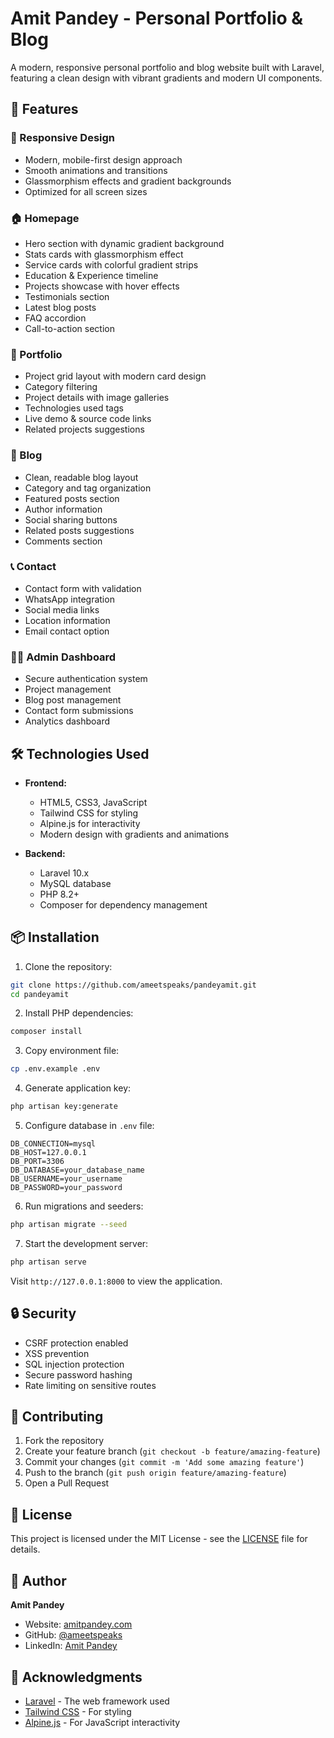 # Amit Pandey - Personal Portfolio & Blog

A modern, responsive personal portfolio and blog website built with Laravel, featuring a clean design with vibrant gradients and modern UI components.

## 🌟 Features

### 📱 Responsive Design
- Modern, mobile-first design approach
- Smooth animations and transitions
- Glassmorphism effects and gradient backgrounds
- Optimized for all screen sizes

### 🏠 Homepage
- Hero section with dynamic gradient background
- Stats cards with glassmorphism effect
- Service cards with colorful gradient strips
- Education & Experience timeline
- Projects showcase with hover effects
- Testimonials section
- Latest blog posts
- FAQ accordion
- Call-to-action section

### 💼 Portfolio
- Project grid layout with modern card design
- Category filtering
- Project details with image galleries
- Technologies used tags
- Live demo & source code links
- Related projects suggestions

### 📝 Blog
- Clean, readable blog layout
- Category and tag organization
- Featured posts section
- Author information
- Social sharing buttons
- Related posts suggestions
- Comments section

### 📞 Contact
- Contact form with validation
- WhatsApp integration
- Social media links
- Location information
- Email contact option

### 👨‍💼 Admin Dashboard
- Secure authentication system
- Project management
- Blog post management
- Contact form submissions
- Analytics dashboard

## 🛠️ Technologies Used

- **Frontend:**
  - HTML5, CSS3, JavaScript
  - Tailwind CSS for styling
  - Alpine.js for interactivity
  - Modern design with gradients and animations

- **Backend:**
  - Laravel 10.x
  - MySQL database
  - PHP 8.2+
  - Composer for dependency management

## 📦 Installation

1. Clone the repository:
```bash
git clone https://github.com/ameetspeaks/pandeyamit.git
cd pandeyamit
```

2. Install PHP dependencies:
```bash
composer install
```

3. Copy environment file:
```bash
cp .env.example .env
```

4. Generate application key:
```bash
php artisan key:generate
```

5. Configure database in `.env` file:
```env
DB_CONNECTION=mysql
DB_HOST=127.0.0.1
DB_PORT=3306
DB_DATABASE=your_database_name
DB_USERNAME=your_username
DB_PASSWORD=your_password
```

6. Run migrations and seeders:
```bash
php artisan migrate --seed
```

7. Start the development server:
```bash
php artisan serve
```

Visit `http://127.0.0.1:8000` to view the application.

## 🔒 Security

- CSRF protection enabled
- XSS prevention
- SQL injection protection
- Secure password hashing
- Rate limiting on sensitive routes

## 🤝 Contributing

1. Fork the repository
2. Create your feature branch (`git checkout -b feature/amazing-feature`)
3. Commit your changes (`git commit -m 'Add some amazing feature'`)
4. Push to the branch (`git push origin feature/amazing-feature`)
5. Open a Pull Request

## 📄 License

This project is licensed under the MIT License - see the [LICENSE](LICENSE) file for details.

## 👤 Author

**Amit Pandey**
- Website: [amitpandey.com](https://amitpandey.com)
- GitHub: [@ameetspeaks](https://github.com/ameetspeaks)
- LinkedIn: [Amit Pandey](https://linkedin.com/in/yourusername)

## 🙏 Acknowledgments

- [Laravel](https://laravel.com) - The web framework used
- [Tailwind CSS](https://tailwindcss.com) - For styling
- [Alpine.js](https://alpinejs.dev) - For JavaScript interactivity
